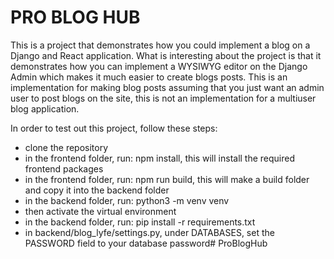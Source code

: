 # PRO BLOG HUB
This is a project that demonstrates how you could implement a blog on a Django and React application. What is interesting about the project is that it demonstrates how you can implement a WYSIWYG editor on the Django Admin which makes it much easier to create blogs posts. This is an implementation for making blog posts assuming that you just want an admin user to post blogs on the site, this is not an implementation for a multiuser blog application.

In order to test out this project, follow these steps:
- clone the repository
- in the frontend folder, run: npm install, this will install the required frontend packages
- in the frontend folder, run: npm run build, this will make a build folder and copy it into the backend folder
- in the backend folder, run: python3 -m venv venv
- then activate the virtual environment
- in the backend folder, run: pip install -r requirements.txt
- in backend/blog_lyfe/settings.py, under DATABASES, set the PASSWORD field to your database password# ProBlogHub

